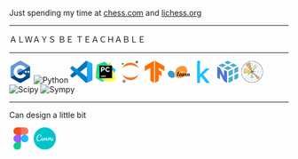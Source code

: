 
Just spending my time at <a href="https://www.chess.com/play/online">chess.com</a> and <a href="https://lichess.org">lichess.org</a>

---

ＡＬＷＡＹＳ ＢＥ ＴＥＡＣＨＡＢＬＥ

---

 <div class="icons-pl">
<img src="https://github.com/devicons/devicon/blob/v2.16.0/icons/cplusplus/cplusplus-original.svg" height="40" title="C++"/>
<img src="https://cdn.jsdelivr.net/gh/devicons/devicon/icons/python/python-original.svg" height="40" title="Python"/>
<img src="https://github.com/devicons/devicon/blob/v2.16.0/icons/vscode/vscode-original.svg" height="40" title="Sympy"/>
<img src="https://github.com/devicons/devicon/blob/v2.16.0/icons/pycharm/pycharm-original.svg" height="40" title="Pycharm"/>
<img src="https://github.com/devicons/devicon/blob/v2.16.0/icons/jupyter/jupyter-original.svg" height="40" title="Jupyter"/>
<img src="https://github.com/devicons/devicon/blob/v2.16.0/icons/tensorflow/tensorflow-original.svg" height="40" title="Tensorflow"/>
<img src="https://github.com/devicons/devicon/blob/v2.16.0/icons/scikitlearn/scikitlearn-original.svg" height="40" title="ScikitLearn"/>
<img src="https://github.com/devicons/devicon/blob/v2.16.0/icons/kaggle/kaggle-original.svg" height="40" title="Kaggle"/>
<img src="https://github.com/devicons/devicon/blob/v2.16.0/icons/numpy/numpy-original.svg" height="40" title="Numpy"/>
<img src="https://github.com/devicons/devicon/blob/v2.16.0/icons/matplotlib/matplotlib-original.svg" height="40" title="Matplotlib"/>
<img src="https://upload.wikimedia.org/wikipedia/commons/thumb/b/b2/SCIPY_2.svg/1200px-SCIPY_2.svg.png" height="40" title="Scipy"/>
<img src="https://docs.sympy.org/latest/_static/sympylogo.png" height="40" title="Sympy" height="40" title="Sympy"/>
</div>

---

Can design a little bit
<div class="icons-pl">
<img src="https://github.com/devicons/devicon/blob/v2.16.0/icons/figma/figma-original.svg" height="40" title="Figma"/>
<img src="https://github.com/devicons/devicon/blob/v2.16.0/icons/canva/canva-original.svg" height="40" title="Canva"/>

</div>


  


